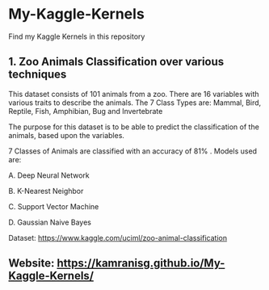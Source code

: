 # My-Kaggle-Kernels

Find my Kaggle Kernels in this repository
 
 ## 1. Zoo Animals Classification over various techniques
 
This dataset consists of 101 animals from a zoo. There are 16 variables with various traits to describe the animals. The 7 Class Types are: Mammal, Bird, Reptile, Fish, Amphibian, Bug and Invertebrate

The purpose for this dataset is to be able to predict the classification of the animals, based upon the variables.

7 Classes of Animals are classified with an accuracy of 81% .
 Models used are:
   
   A. Deep Neural Network
   
   B. K-Nearest Neighbor
   
   C. Support Vector Machine
   
   D. Gaussian Naive Bayes 
   
   Dataset: https://www.kaggle.com/uciml/zoo-animal-classification
   
   ## Website: https://kamranisg.github.io/My-Kaggle-Kernels/
